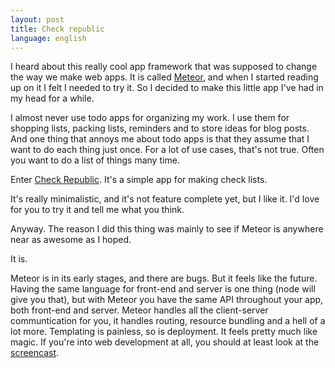 ```yaml
---
layout: post
title: Check republic
language: english
---
```


I heard about this really cool app framework that was supposed to change the way we make web apps. It is called [Meteor](http://www.meteor.com), and when I started reading up on it I felt I needed to try it. So I decided to make this little app I've had in my head for a while.

I almost never use todo apps for organizing my work. I use them for shopping lists, packing lists, reminders and to store ideas for blog posts. And one thing that annoys me about todo apps is that they assume that I want to do each thing just once. For a lot of use cases, that's not true. Often you want to do a list of things many time.

Enter [Check Republic](http://checkrepublic.meteor.com). It's a simple app for making check lists. 

It's really minimalistic, and it's not feature complete yet, but I like it. I'd love for you to try it and tell me what you think.

Anyway. The reason I did this thing was mainly to see if Meteor is anywhere near as awesome as I hoped.

It is.

Meteor is in its early stages, and there are bugs. But it feels like the future. Having the same language for front-end and server is one thing (node will give you that), but with Meteor you have the same API throughout your app, both front-end and server. Meteor handles all the client-server communtication for you, it handles routing, resource bundling and a hell of a lot more. Templating is painless, so is deployment. It feels pretty much like magic. If you're into web development at all, you should at least look at the [screencast](http://meteor.com/screencast). 